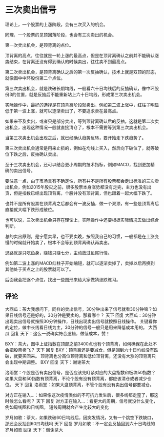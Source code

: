 # 三次卖出信号

理论上，一个股票的上涨阶段，会有三次买入的机会。

同理，一个股票的见顶回落阶段，也会有三次卖出的机会。

第一次卖出机会，是顶背离的点位。

顶背离的高点，往往就是一轮上涨的最高点，但是在顶背离确认之前并不能确认涨势结束，在背离还没有得到确认的时候卖出，往往卖不到最高点。

第二次卖出机会，是顶背离确认之后的第一次反抽确认，技术上就是双顶的形态，就像图中中环股份第二个点位。

第三次卖出机会，就是跌破长期均线，一般看六十日均线后的反抽确认，像中环股份3的位置，就是反抽后不能重新站上六十日均线，形成第三次卖出机会。

实际操作中，最好的选择是在顶背离阶段就卖出，例如第二波上涨中，红柱子明显低于第一波上涨，就可以逐渐卖出了，不要追求卖在最高点。

如果来不及卖出，或者只是部分卖出，等到顶背离确认后的反抽，这就是第二次卖出机会，出现这种情况一般就直接清仓了，根本不需要等到第三次卖出机会。

当第三次卖出机会出现之后，就已经确认趋势反转，要开始走下跌趋势了。

第三次卖出机会通常是用来止损的，例如在均线上买入，然后向下破位了，就等破位下跌之后，反抽确认卖出。

至于三次卖出机会，还可以结合更小周期的技术指标，例如MACD，找到更加精确的卖出信号。

要注意一点，由于市场具有不确定性，所有并不是所有股票都会走出标准的三次卖出机会，例如2015年股灾之前，很多股票本身涨势都没有走完，主力也没有出货，但是指数已经出现顶背离，个股并没有顶背离，但也跟着一起大幅下跌了。

也并不是所有股票在顶背离之后都会有一波反抽，做一个双顶，有一些是顶背离后直接就大幅下跌形成破位。

也可以说，三次卖出机会只存在理论上，实际操作中还要根据实际情况去做出综合判断。

总的卖出原则，是宁愿卖早，也不要卖晚，按照我自己的习惯，一般都是在上涨变慢的时候就开始卖了，根本不会等到顶背离确认再卖出。

思路就是只吃鱼身，赚钱只赚七分，主动放过鱼尾行情。

例如第二波上涨的MACD红柱子开始缩短，就可以逐渐卖掉了，卖掉以后再换到其他处于买点之上的股票就可以了。

后面我会把逐个点位，找出一些图形来给大家做猜涨跌练习。

## 评论
大西瓜：茶大我想问下，同样的卖出信号，30分钟出来了信号就看30分钟嘛？如果日线信号还是好的，30分钟是要卖的，那看哪个？
天下 回复 大西瓜：30分钟出现卖出信号就按照30分钟操作，日线出现卖出信号就按照日线操作。
关键看你的定位，做中长线看日线为主，30分钟的信号一般只是用来降低成本用的。
大西瓜 回复 天下：这么一说确实符合逻辑，做低成本，赞！

BXY：茶大，图中上证指数在顶部之前3400点也有个顶背离，如何确保在此处不会把股票卖飞？
天下 回复 BXY：顶背离还是要减仓，但是回到六十日均线没有跌破，就要买回来。
顶背离也分高位顶背离和低位顶背离，还没有大涨的顶背离只会出现中期调整。
BXY 回复 天下：谢谢茶大

洛雨堂：个股是否有卖出信号，是否应该先盯紧对应的大盘指数和板块50指数？如果大盘和50指数有顶背离，不论个股有没有顶背离，都应该清仓或者减少仓位。
天下 回复 洛雨堂：如果大盘顶背离，不管个股有没有卖出信号都要减仓。

对方正在输入...：如果像这次疫情类似的不可抗力发生后，很多线都走歪了，那这时候怎么看呢？
天下 回复 对方正在输入...：看更大的周期，信号就没什么变化，例如周线图和日线图。
短线周期就会产生比较大的变化

岁月如歌：茶大，如果跌破60日均线后，因突发情况，又有一个跳空下跌缺口，那还会反抽到60曰均线吗
天下 回复 岁月如歌：不一定会反抽回到六十日均线的
岁月如歌 回复 天下：谢谢茶大
